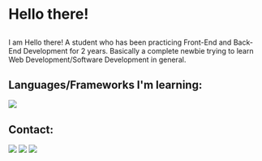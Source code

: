 # Hello there!
##
I am Hello there! A student who has been practicing Front-End and Back-End Development for 2 years. Basically a complete newbie trying to learn Web Development/Software Development in general.
## Languages/Frameworks I'm learning:
[![](https://skillicons.dev/icons?i=html,css,tailwind,js,nodejs,php,lua,postgres,mysql,mongodb)](#)
## Contact:

[![](https://img.shields.io/badge/Discord-7289DA?style=for-the-badge&logo=discord&logoColor=white)](https://dsc.bio/hammyster)
[![](https://img.shields.io/badge/DeviantArt-05CC47?style=for-the-badge&logo=deviantart&logoColor=white)](https://www.deviantart.com/r4vox)
[![](https://img.shields.io/badge/Myanimelist-2E51A2?style=for-the-badge&logo=myanimelist&logoColor=white)](https://myanimelist.net/profile/r4vox?q=r4vox&cat=user)
